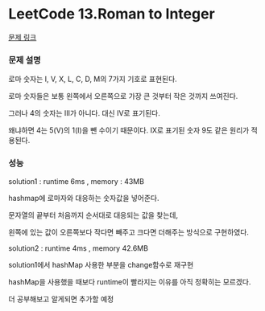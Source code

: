 # LeetCode 13.Roman to Integer
[문제 링크](https://leetcode.com/problems/roman-to-integer/)
### 문제 설명
로마 숫자는 I, V, X, L, C, D, M의 7가지 기호로 표현된다.

로마 숫자들은 보통 왼쪽에서 오른쪽으로 가장 큰 것부터 작은 것까지 쓰여진다.

그러나 4의 숫자는 III가 아니다. 대신 IV로 표기된다.

왜냐하면 4는 5(V)의 1(I)을 뺀 수이기 때문이다. IX로 표기된 숫자 9도 같은 원리가 적용된다.

### 성능
solution1 : runtime 6ms , memory : 43MB

hashmap에 로마자와 대응하는 숫자값을 넣어준다.

문자열의 끝부터 처음까지 순서대로 대응되는 값을 찾는데,

왼쪽에 있는 값이 오른쪽보다 작다면 빼주고 크다면 더해주는 방식으로 구현하였다.

solution2 : runtime 4ms , memory 42.6MB

solution1에서 hashMap 사용한 부분을 change함수로 재구현

hashMap을 사용했을 때보다 runtime이 빨라지는 이유를 아직 정확히는 모르겠다. 

더 공부해보고 알게되면 추가할 예정
